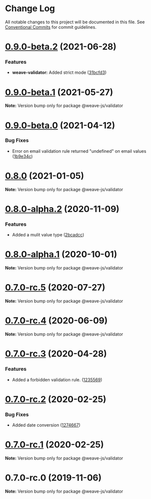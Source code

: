 # Change Log

All notable changes to this project will be documented in this file.
See [Conventional Commits](https://conventionalcommits.org) for commit guidelines.

# [0.9.0-beta.2](https://github.com/weave-microservices/weave/compare/@weave-js/validator@0.9.0-beta.1...@weave-js/validator@0.9.0-beta.2) (2021-06-28)


### Features

* **weave-validator:** Added strict mode ([31bcfd3](https://github.com/weave-microservices/weave/commit/31bcfd3a46e66d66e0359680d332c9847d7eff5e))





# [0.9.0-beta.1](https://github.com/weave-microservices/weave/compare/@weave-js/validator@0.9.0-beta.0...@weave-js/validator@0.9.0-beta.1) (2021-05-27)

**Note:** Version bump only for package @weave-js/validator





# [0.9.0-beta.0](https://github.com/weave-microservices/weave/compare/@weave-js/validator@0.8.0...@weave-js/validator@0.9.0-beta.0) (2021-04-12)


### Bug Fixes

* Error on email validation rule returned "undefined" on email values ([1b9e34c](https://github.com/weave-microservices/weave/commit/1b9e34c8b33b3e4677297638d68bb4443d3d23a5))





# [0.8.0](https://github.com/weave-microservices/weave/compare/@weave-js/validator@0.8.0-alpha.2...@weave-js/validator@0.8.0) (2021-01-05)

**Note:** Version bump only for package @weave-js/validator





# [0.8.0-alpha.2](https://github.com/weave-microservices/weave/compare/@weave-js/validator@0.8.0-alpha.1...@weave-js/validator@0.8.0-alpha.2) (2020-11-09)


### Features

* Added a mulit value type ([2bcadcc](https://github.com/weave-microservices/weave/commit/2bcadccf03f6da6568627b2468c7650d85131b43))





# [0.8.0-alpha.1](https://github.com/weave-microservices/weave/compare/@weave-js/validator@0.7.0-rc.5...@weave-js/validator@0.8.0-alpha.1) (2020-10-01)

**Note:** Version bump only for package @weave-js/validator





# [0.7.0-rc.5](https://github.com/weave-microservices/weave/compare/@weave-js/validator@0.7.0-rc.4...@weave-js/validator@0.7.0-rc.5) (2020-07-27)

**Note:** Version bump only for package @weave-js/validator





# [0.7.0-rc.4](https://github.com/weave-microservices/weave/compare/@weave-js/validator@0.7.0-rc.3...@weave-js/validator@0.7.0-rc.4) (2020-06-09)

**Note:** Version bump only for package @weave-js/validator





# [0.7.0-rc.3](https://github.com/weave-microservices/weave/compare/@weave-js/validator@0.7.0-rc.2...@weave-js/validator@0.7.0-rc.3) (2020-04-28)


### Features

* Added a forbidden validation rule. ([1235569](https://github.com/weave-microservices/weave/commit/1235569cfd94617cc991802ece603f4efa1849f5))





# [0.7.0-rc.2](https://github.com/weave-microservices/weave/compare/@weave-js/validator@0.7.0-rc.1...@weave-js/validator@0.7.0-rc.2) (2020-02-25)


### Bug Fixes

* Added date conversion ([1274667](https://github.com/weave-microservices/weave/commit/12746678665c5115278f026ddb0ee6a2e74530ce))





# [0.7.0-rc.1](https://github.com/weave-microservices/weave/compare/@weave-js/validator@0.7.0-rc.0...@weave-js/validator@0.7.0-rc.1) (2020-02-25)

**Note:** Version bump only for package @weave-js/validator





# 0.7.0-rc.0 (2019-11-06)

**Note:** Version bump only for package @weave-js/validator
